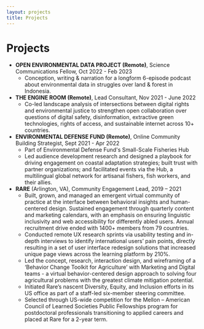 ```yaml
---
layout: projects
title: Projects
---
```


# Projects
* **OPEN ENVIRONMENTAL DATA PROJECT (Remote)**, Science Communications Fellow, Oct 2022 - Feb 2023
    * Conception, writing &  narration for a longform 6-episode podcast about environmental data in struggles over land & forest in Indonesia.
* **THE ENGINE ROOM (Remote)**, Lead Consultant, Nov 2021 - June 2022
  * Co-led landscape analysis of intersections between digital rights and environmental justice to strengthen open collaboration over questions of digital safety, disinformation, extractive green technologies, rights of access, and sustainable internet across 10+ countries.
* **ENVIRONMENTAL DEFENSE FUND (Remote)**, Online Community Building Strategist, Sept 2021 - Apr 2022
  * Part of Environmental Defense Fund's Small-Scale Fisheries Hub
  * Led audience development research and designed a  playbook for driving engagement on coastal adaptation strategies; built  trust with partner organizations; and facilitated events via the Hub, a multilingual global network for artisanal fishers, fish workers, and their allies.
* **RARE** (Arlington, VA), Community Engagement Lead, 2019 – 2021
  * Built, grown, and managed an emergent virtual community of practice  at the interface between behavioral insights and human-centered design. Sustained engagement through quarterly content and marketing calendars, with an emphasis on ensuring linguistic inclusivity and web accessibility for differently abled users. Annual recruitment drive ended with 1400+ members from 79 countries.
  * Conducted remote UX research sprints via usability testing and in-depth interviews to identify international users’ pain points, directly resulting in a set of user interface redesign solutions that increased unique page views across the learning platform by 210%.
  * Led the concept, research, interaction design, and wireframing of a ‘Behavior Change Toolkit for Agriculture’ with Marketing and Digital teams - a virtual behavior-centered design approach to solving four agricultural problems with the greatest climate mitigation potential. 
  * Initiated Rare’s nascent Diversity, Equity, and Inclusion efforts in its US office as part of a staff-led six-member steering committee.
  * Selected through US-wide competition for the Mellon – American Council of Learned Societies Public Fellowships program for postdoctoral professionals transitioning to applied careers and placed at Rare for a 2-year term.